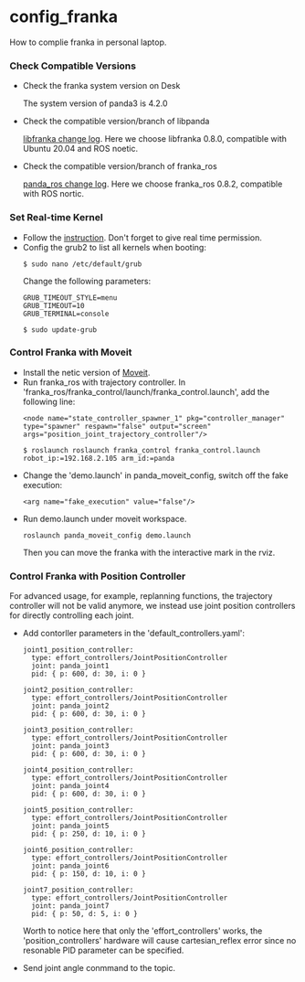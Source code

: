 # config_franka
How to complie franka in personal laptop.

### Check Compatible Versions 
* Check the franka system version on Desk

  The system version of panda3 is 4.2.0

* Check the compatible version/branch of libpanda

  [libfranka change log](https://frankaemika.github.io/docs/libfranka_changelog.html).
  Here we choose libfranka 0.8.0, compatible with Ubuntu 20.04 and ROS noetic.

* Check the compatible version/branch of franka_ros

  [panda_ros change log](https://frankaemika.github.io/docs/franka_ros_changelog.html).
  Here we choose franka_ros 0.8.2, compatible with ROS nortic.



### Set Real-time Kernel
* Follow the [instruction](https://frankaemika.github.io/docs/installation_linux.html). Don't forget to give real time permission. 
* Config the grub2 to list all kernels when booting:
  ```
  $ sudo nano /etc/default/grub
  ```
  Change the following parameters:
  ```
  GRUB_TIMEOUT_STYLE=menu
  GRUB_TIMEOUT=10
  GRUB_TERMINAL=console
  ```
  ```
  $ sudo update-grub
  ```

### Control Franka with Moveit
* Install the netic version of [Moveit](https://ros-planning.github.io/moveit_tutorials/).
* Run franka_ros with trajectory controller. In 'franka_ros/franka_control/launch/franka_control.launch', add the following line:
  ```
  <node name="state_controller_spawner_1" pkg="controller_manager" type="spawner" respawn="false" output="screen" args="position_joint_trajectory_controller"/>
  ```
  ```
  $ roslaunch roslaunch franka_control franka_control.launch robot_ip:=192.168.2.105 arm_id:=panda
  ```
* Change the 'demo.launch' in panda_moveit_config, switch off the fake execution:
  ```
  <arg name="fake_execution" value="false"/>
  ```
* Run demo.launch under moveit workspace.
  ```
  roslaunch panda_moveit_config demo.launch
  ```
  Then you can move the franka with the interactive mark in the rviz.
  
### Control Franka with Position Controller
For advanced usage, for example, replanning functions, the trajectory controller will not be valid anymore, we instead use joint position controllers for directly controlling each joint.
* Add contorller parameters in the 'default_controllers.yaml':
  ```
  joint1_position_controller:
    type: effort_controllers/JointPositionController
    joint: panda_joint1
    pid: { p: 600, d: 30, i: 0 }

  joint2_position_controller:
    type: effort_controllers/JointPositionController
    joint: panda_joint2
    pid: { p: 600, d: 30, i: 0 }

  joint3_position_controller:
    type: effort_controllers/JointPositionController
    joint: panda_joint3
    pid: { p: 600, d: 30, i: 0 }

  joint4_position_controller:
    type: effort_controllers/JointPositionController
    joint: panda_joint4
    pid: { p: 600, d: 30, i: 0 }

  joint5_position_controller:
    type: effort_controllers/JointPositionController
    joint: panda_joint5
    pid: { p: 250, d: 10, i: 0 }

  joint6_position_controller:
    type: effort_controllers/JointPositionController
    joint: panda_joint6
    pid: { p: 150, d: 10, i: 0 }

  joint7_position_controller:
    type: effort_controllers/JointPositionController
    joint: panda_joint7
    pid: { p: 50, d: 5, i: 0 }
  ```
  Worth to notice here that only the 'effort_controllers' works, the 'position_controllers' hardware will cause cartesian_reflex error since no resonable PID parameter can be specified.
  
* Send joint angle conmmand to the topic.
